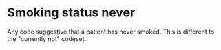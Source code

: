 # Smoking status never

Any code suggestive that a patient has never smoked. This is different to the "currently not" codeset.
